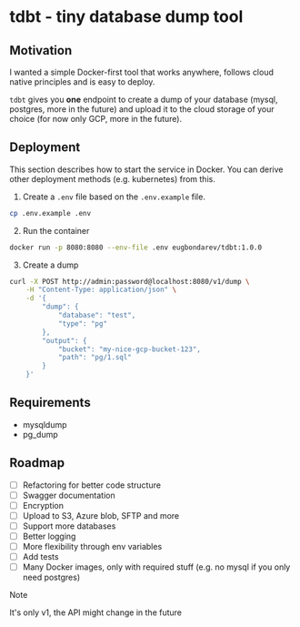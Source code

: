 # tdbt - tiny database dump tool

## Motivation

I wanted a simple Docker-first tool that works anywhere, follows cloud native principles and is easy to deploy.

`tdbt` gives you **one** endpoint to create a dump of your database (mysql, postgres, more in the future) and upload it to the cloud storage of your choice (for now only GCP, more in the future).

## Deployment

This section describes how to start the service in Docker. You can derive other deployment methods (e.g. kubernetes) from this.

1. Create a `.env` file based on the `.env.example` file.

```bash
cp .env.example .env
```

2. Run the container

```bash
docker run -p 8080:8080 --env-file .env eugbondarev/tdbt:1.0.0
```

3. Create a dump

```bash
curl -X POST http://admin:password@localhost:8080/v1/dump \
    -H "Content-Type: application/json" \
    -d '{
        "dump": {
            "database": "test",
            "type": "pg"
        },
        "output": {
            "bucket": "my-nice-gcp-bucket-123",
            "path": "pg/1.sql"
        }
    }'
```

## Requirements

- mysqldump
- pg_dump

## Roadmap

- [ ] Refactoring for better code structure
- [ ] Swagger documentation
- [ ] Encryption
- [ ] Upload to S3, Azure blob, SFTP and more
- [ ] Support more databases
- [ ] Better logging
- [ ] More flexibility through env variables
- [ ] Add tests
- [ ] Many Docker images, only with required stuff (e.g. no mysql if you only need postgres)

> [!NOTE]  
> It's only v1, the API might change in the future
